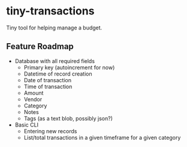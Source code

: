# tiny-transactions
Tiny tool for helping manage a budget.

## Feature Roadmap
* Database with all required fields
  * Primary key (autoincrement for now)
  * Datetime of record creation
  * Date of transaction
  * Time of transaction
  * Amount
  * Vendor
  * Category
  * Notes
  * Tags (as a text blob, possibly json?)
* Basic CLI
  * Entering new records
  * List/total transactions in a given timeframe for a given category
